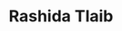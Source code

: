 ---
title: Rashida Tlaib
templateKey: candidate-fragment
firstName: Rashida
lastName: Tlaib
district: 13
state: MI
electionDate: 2018-06-14
electionType: primary
office: house
incumbent: false
website: "https://www.rashidaforcongress.com/"
donationLink: ""
outcome: "Unknown"
blurb: "Rashida Tlaib is a social justice lawyer and former State Representative who is running for Congress to protect working families and take on the billionaires and corporations hijacking our government.  Rashida's people-powered campaign is knocking doors across the entire district and spreading her message of fighting for Medicare-for-All, protecting the environment, and ending corporate welfare.  "
image: "https://cosmic-s3.imgix.net/171b4ff0-32b7-11e8-9876-91ff8a2ae1b4-JD_Site_RashidaTlaib_1000x600_032818_B.jpg"
---